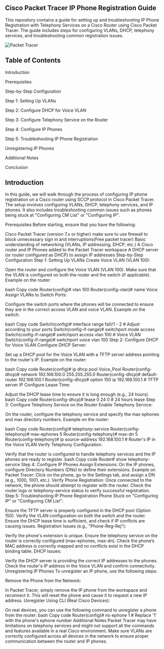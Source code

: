 **Cisco Packet Tracer IP Phone Registration Guide**
-------------------------------------------------------------

This repository contains a guide for setting up and troubleshooting IP Phone Registration with Telephony Services on a Cisco Router using Cisco Packet Tracer. The guide includes steps for configuring VLANs, DHCP, telephony services, and troubleshooting common registration issues.

![Packet Tracer](https://github.com/user-attachments/assets/e34ef378-4c04-4022-a2d8-8dc37b199d8b)


**Table of Contents**
------------------------
Introduction

Prerequisites

Step-by-Step Configuration

Step 1: Setting Up VLANs

Step 2: Configure DHCP for Voice VLAN

Step 3: Configure Telephony Service on the Router

Step 4: Configure IP Phones

Step 5: Troubleshooting IP Phone Registration

Unregistering IP Phones

Additional Notes

Conclusion


**Introduction**
-----------------------

In this guide, we will walk through the process of configuring IP phone registration on a Cisco router using SCCP protocol in Cisco Packet Tracer. The setup involves configuring VLANs, DHCP, telephony services, and IP phones. It also includes troubleshooting common issues such as phones being stuck at "Configuring CM List" or "Configuring IP".

Prerequisites
Before starting, ensure that you have the following:

Cisco Packet Tracer (version 7.x or higher) make sure to use firewall to block unnecessary sign in and interruptions(Free packet tracer)
Basic understanding of networking (VLANs, IP addressing, DHCP, etc.)
A Cisco router and IP Phones added to the Packet Tracer workspace
A DHCP server (or router configured as DHCP) to assign IP addresses
Step-by-Step Configuration
Step 1: Setting Up VLANs
Create Voice VLAN (VLAN 100):

Open the router and configure the Voice VLAN (VLAN 100).
Make sure that the VLAN is configured on both the router and the switch (if applicable).
Example on the router:

bash
Copy code
Router(config)# vlan 100
Router(config-vlan)# name Voice
Assign VLANs to Switch Ports:

Configure the switch ports where the phones will be connected to ensure they are in the correct access VLAN and voice VLAN.
Example on the switch:

bash
Copy code
Switch(config)# interface range fa0/1 - 2   # Adjust according to your ports
Switch(config-if-range)# switchport mode access
Switch(config-if-range)# switchport access vlan 100  # Voice VLAN
Switch(config-if-range)# switchport voice vlan 100
Step 2: Configure DHCP for Voice VLAN
Configure DHCP Server:

Set up a DHCP pool for the Voice VLAN with a TFTP server address pointing to the router's IP.
Example on the router:

bash
Copy code
Router(config)# ip dhcp pool Voice_Pool
Router(config-dhcp)# network 192.168.100.0 255.255.255.0
Router(config-dhcp)# default-router 192.168.100.1
Router(config-dhcp)# option 150 ip 192.168.100.1   # TFTP server IP
Configure Lease Time:

Adjust the DHCP lease time to ensure it is long enough (e.g., 24 hours).
bash
Copy code
Router(config-dhcp)# lease 0 24 0  # 24 hours lease
Step 3: Configure Telephony Service on the Router
Enable Telephony Service:

On the router, configure the telephony service and specify the max ephones and max directory numbers.
Example on the router:

bash
Copy code
Router(config)# telephony-service
Router(config-telephony)# max-ephones 5
Router(config-telephony)# max-dn 5
Router(config-telephony)# ip source-address 192.168.100.1  # Router's IP in the Voice VLAN
Verify Telephony Configuration:

Verify that the router is configured to handle telephony services and the IP phones are ready to register.
bash
Copy code
Router# show telephony-service
Step 4: Configure IP Phones
Assign Extensions:
On the IP phones, configure Directory Numbers (DNs) to define their extensions.
Example on Packet Tracer:
Click on the phone, go to the Settings tab, and assign a DN (e.g., 1000, 1001, etc.).
Verify Phone Registration:
Once connected to the network, the phone should attempt to register with the router. Check the router logs or telephony-service status to verify successful registration.
Step 5: Troubleshooting IP Phone Registration
Phone Stuck on "Configuring IP" or "Configuring CM List":

Ensure the TFTP server is properly configured in the DHCP pool (Option 150).
Verify the VLAN configuration on both the switch and the router.
Ensure the DHCP lease time is sufficient, and check if IP conflicts are causing issues.
Registration Issues (e.g., "Phone-Reg-Rej"):

Verify the phone's extension is unique.
Ensure the telephony service on the router is correctly configured (max-ephones, max-dn).
Check the phone’s MAC address is correctly mapped and no conflicts exist in the DHCP binding table.
DHCP Issues:

Verify the DHCP server is providing the correct IP addresses to the phones.
Check the router's IP address in the Voice VLAN and confirm connectivity.
Unregistering IP Phones
To unregister an IP phone, use the following steps:

Remove the Phone from the Network:

In Packet Tracer, simply remove the IP phone from the workspace and reconnect it.
This will reset the phone and cause it to request a new IP address.
Unregister Using CLI (Real Cisco Devices):

On real devices, you can use the following command to unregister a phone from the router:
bash
Copy code
Router(config)# no ephone 1   # Replace '1' with the phone's ephone number
Additional Notes
Packet Tracer may have limitations on telephony services and might not support all the commands and features available in a real Cisco environment.
Make sure VLANs are correctly configured across all devices in the network to ensure proper communication between the router and IP phones.
